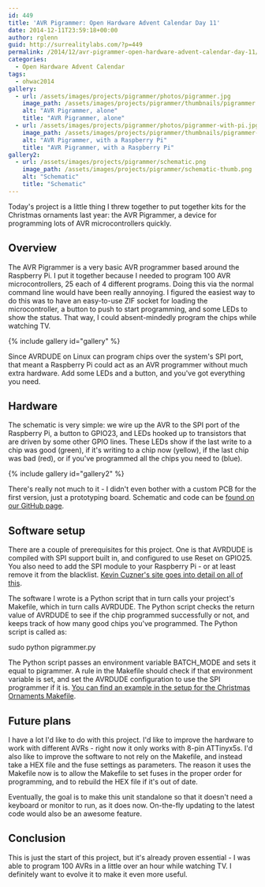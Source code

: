 ```yaml
---
id: 449
title: 'AVR Pigrammer: Open Hardware Advent Calendar Day 11'
date: 2014-12-11T23:59:18+00:00
author: rglenn
guid: http://surrealitylabs.com/?p=449
permalink: /2014/12/avr-pigrammer-open-hardware-advent-calendar-day-11/
categories:
  - Open Hardware Advent Calendar
tags:
  - ohwac2014
gallery:
  - url: /assets/images/projects/pigrammer/photos/pigrammer.jpg
    image_path: /assets/images/projects/pigrammer/thumbnails/pigrammer.jpg
    alt: "AVR Pigrammer, alone"
    title: "AVR Pigrammer, alone"
  - url: /assets/images/projects/pigrammer/photos/pigrammer-with-pi.jpg
    image_path: /assets/images/projects/pigrammer/thumbnails/pigrammer-with-pi.jpg
    alt: "AVR Pigrammer, with a Raspberry Pi"
    title: "AVR Pigrammer, with a Raspberry Pi"
gallery2:
  - url: /assets/images/projects/pigrammer/schematic.png
    image_path: /assets/images/projects/pigrammer/schematic-thumb.png
    alt: "Schematic"
    title: "Schematic"
---
```

Today's project is a little thing I threw together to put together kits for the Christmas ornaments last year: the AVR Pigrammer, a device for programming lots of AVR microcontrollers quickly.

<h2>Overview</h2>
The AVR Pigrammer is a very basic AVR programmer based around the Raspberry Pi. I put it together because I needed to program 100 AVR microcontrollers, 25 each of 4 different programs. Doing this via the normal command line would have been really annoying. I figured the easiest way to do this was to have an easy-to-use ZIF socket for loading the microcontroller, a button to push to start programming, and some LEDs to show the status. That way, I could absent-mindedly program the chips while watching TV.

{% include gallery id="gallery" %}

Since AVRDUDE on Linux can program chips over the system's SPI port, that meant a Raspberry Pi could act as an AVR programmer without much extra hardware. Add some LEDs and a button, and you've got everything you need.

<h2>Hardware</h2>
The schematic is very simple: we wire up the AVR to the SPI port of the Raspberry Pi, a button to GPIO23, and LEDs hooked up to transistors that are driven by some other GPIO lines. These LEDs show if the last write to a chip was good (green), if it's writing to a chip now (yellow), if the last chip was bad (red), or if you've programmed all the chips you need to (blue).

{% include gallery id="gallery2" %}

There's really not much to it - I didn't even bother with a custom PCB for the first version, just a prototyping board. Schematic and code can be <a href="https://github.com/SurrealityLabs/AVR-Pigrammer">found on our GitHub page</a>.

<h2>Software setup</h2>
There are a couple of prerequisites for this project. One is that AVRDUDE is compiled with SPI support built in, and configured to use Reset on GPIO25. You also need to add the SPI module to your Raspberry Pi - or at least remove it from the blacklist. <a href="http://kevincuzner.com/2013/05/27/raspberry-pi-as-an-avr-programmer/" target="_blank">Kevin Cuzner's site goes into detail on all of this</a>.

The software I wrote is a Python script that in turn calls your project's Makefile, which in turn calls AVRDUDE. The Python script checks the return value of AVRDUDE to see if the chip programmed successfully or not, and keeps track of how many good chips you've programmed. The Python script is called as:

sudo python pigrammer.py <Makefile rule to flash the chip> <number of chips>

The Python script passes an environment variable BATCH_MODE and sets it equal to pigrammer. A rule in the Makefile should check if that environment variable is set, and set the AVRDUDE configuration to use the SPI programmer if it is. <a href="https://github.com/SurrealityLabs/xmas2013/blob/master/code/Makefile" target="_blank">You can find an example in the setup for the Christmas Ornaments Makefile</a>.

<h2>Future plans</h2>
I have a lot I'd like to do with this project. I'd like to improve the hardware to work with different AVRs - right now it only works with 8-pin ATTinyx5s. I'd also like to improve the software to not rely on the Makefile, and instead take a HEX file and the fuse settings as parameters. The reason it uses the Makefile now is to allow the Makefile to set fuses in the proper order for programming, and to rebuild the HEX file if it's out of date.

Eventually, the goal is to make this unit standalone so that it doesn't need a keyboard or monitor to run, as it does now. On-the-fly updating to the latest code would also be an awesome feature.

<h2>Conclusion</h2>
This is just the start of this project, but it's already proven essential - I was able to program 100 AVRs in a little over an hour while watching TV. I definitely want to evolve it to make it even more useful.